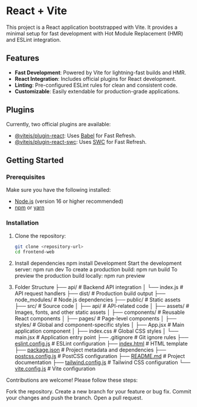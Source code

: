 # React + Vite

This project is a React application bootstrapped with Vite. It provides a minimal setup for fast development with Hot Module Replacement (HMR) and ESLint integration.

## Features

- **Fast Development**: Powered by Vite for lightning-fast builds and HMR.
- **React Integration**: Includes official plugins for React development.
- **Linting**: Pre-configured ESLint rules for clean and consistent code.
- **Customizable**: Easily extendable for production-grade applications.

## Plugins

Currently, two official plugins are available:

- [@vitejs/plugin-react](https://github.com/vitejs/vite-plugin-react/blob/main/packages/plugin-react/README.md): Uses [Babel](https://babeljs.io/) for Fast Refresh.
- [@vitejs/plugin-react-swc](https://github.com/vitejs/vite-plugin-react-swc): Uses [SWC](https://swc.rs/) for Fast Refresh.

## Getting Started

### Prerequisites

Make sure you have the following installed:

- [Node.js](https://nodejs.org/) (version 16 or higher recommended)
- [npm](https://www.npmjs.com/) or [yarn](https://yarnpkg.com/)

### Installation

1. Clone the repository:

   ```sh
   git clone <repository-url>
   cd frontend-web
2. Install dependencies
    npm install
    Development
    Start the development server: npm run dev
    To create a production build:
        npm run build
    To preview the production build locally:
        npm run preview

3. Folder Structure
    ├── api/              # Backend API integration
    │   └── index.js      # API request handlers
    ├── dist/             # Production build output
    ├── node_modules/     # Node.js dependencies
    ├── public/           # Static assets
    ├── src/              # Source code
    │   ├── api/          # API-related code
    │   ├── assets/       # Images, fonts, and other static assets
    │   ├── components/   # Reusable React components
    │   ├── pages/        # Page-level components
    │   ├── styles/       # Global and component-specific styles
    │   ├── App.jsx       # Main application component
    │   ├── index.css     # Global CSS styles
    │   └── main.jsx      # Application entry point
    ├── .gitignore        # Git ignore rules
    ├── [eslint.config.js](http://_vscodecontentref_/2)  # ESLint configuration
    ├── [index.html](http://_vscodecontentref_/3)        # HTML template
    ├── [package.json](http://_vscodecontentref_/4)      # Project metadata and dependencies
    ├── [postcss.config.js](http://_vscodecontentref_/5) # PostCSS configuration
    ├── [README.md](http://_vscodecontentref_/6)         # Project documentation
    ├── [tailwind.config.js](http://_vscodecontentref_/7) # Tailwind CSS configuration
    └── [vite.config.js](http://_vscodecontentref_/8)    # Vite configuration

Contributions are welcome! Please follow these steps:

Fork the repository.
Create a new branch for your feature or bug fix.
Commit your changes and push the branch.
Open a pull request.